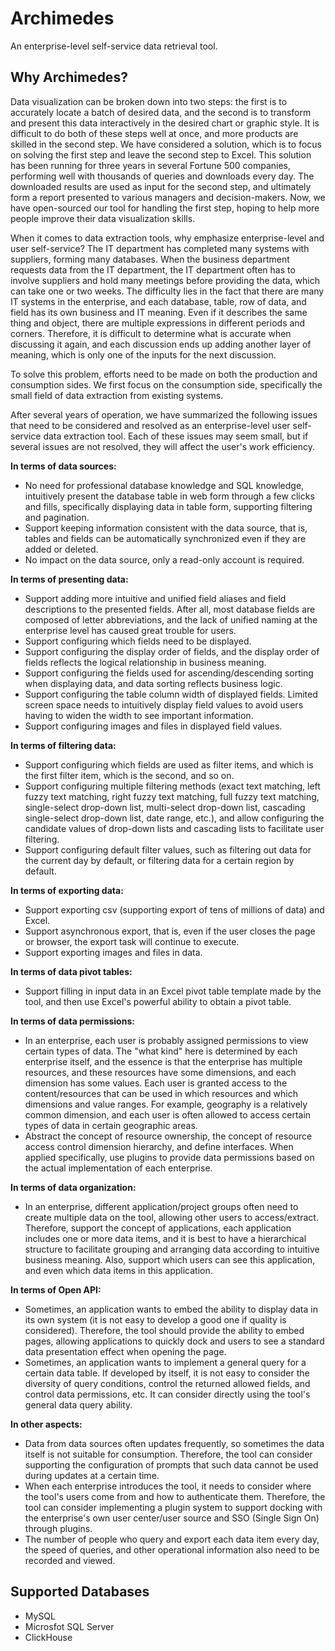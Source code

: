 # Archimedes
An enterprise-level self-service data retrieval tool.

## Why Archimedes?

Data visualization can be broken down into two steps: the first is to accurately locate a batch of desired data, and the second is to transform and present this data interactively in the desired chart or graphic style. It is difficult to do both of these steps well at once, and more products are skilled in the second step. We have considered a solution, which is to focus on solving the first step and leave the second step to Excel. This solution has been running for three years in several Fortune 500 companies, performing well with thousands of queries and downloads every day. The downloaded results are used as input for the second step, and ultimately form a report presented to various managers and decision-makers. Now, we have open-sourced our tool for handling the first step, hoping to help more people improve their data visualization skills.

When it comes to data extraction tools, why emphasize enterprise-level and user self-service? The IT department has completed many systems with suppliers, forming many databases. When the business department requests data from the IT department, the IT department often has to involve suppliers and hold many meetings before providing the data, which can take one or two weeks. The difficulty lies in the fact that there are many IT systems in the enterprise, and each database, table, row of data, and field has its own business and IT meaning. Even if it describes the same thing and object, there are multiple expressions in different periods and corners. Therefore, it is difficult to determine what is accurate when discussing it again, and each discussion ends up adding another layer of meaning, which is only one of the inputs for the next discussion.

To solve this problem, efforts need to be made on both the production and consumption sides. We first focus on the consumption side, specifically the small field of data extraction from existing systems.

After several years of operation, we have summarized the following issues that need to be considered and resolved as an enterprise-level user self-service data extraction tool. Each of these issues may seem small, but if several issues are not resolved, they will affect the user's work efficiency.

**In terms of data sources:**
- No need for professional database knowledge and SQL knowledge, intuitively present the database table in web form through a few clicks and fills, specifically displaying data in table form, supporting filtering and pagination.
- Support keeping information consistent with the data source, that is, tables and fields can be automatically synchronized even if they are added or deleted.
- No impact on the data source, only a read-only account is required.

**In terms of presenting data:**
- Support adding more intuitive and unified field aliases and field descriptions to the presented fields. After all, most database fields are composed of letter abbreviations, and the lack of unified naming at the enterprise level has caused great trouble for users.
- Support configuring which fields need to be displayed.
- Support configuring the display order of fields, and the display order of fields reflects the logical relationship in business meaning.
- Support configuring the fields used for ascending/descending sorting when displaying data, and data sorting reflects business logic.
- Support configuring the table column width of displayed fields. Limited screen space needs to intuitively display field values to avoid users having to widen the width to see important information.
- Support configuring images and files in displayed field values.

**In terms of filtering data:**
- Support configuring which fields are used as filter items, and which is the first filter item, which is the second, and so on.
- Support configuring multiple filtering methods (exact text matching, left fuzzy text matching, right fuzzy text matching, full fuzzy text matching, single-select drop-down list, multi-select drop-down list, cascading single-select drop-down list, date range, etc.), and allow configuring the candidate values of drop-down lists and cascading lists to facilitate user filtering.
- Support configuring default filter values, such as filtering out data for the current day by default, or filtering data for a certain region by default.

**In terms of exporting data:**
- Support exporting csv (supporting export of tens of millions of data) and Excel.
- Support asynchronous export, that is, even if the user closes the page or browser, the export task will continue to execute.
- Support exporting images and files in data.

**In terms of data pivot tables:**
- Support filling in input data in an Excel pivot table template made by the tool, and then use Excel's powerful ability to obtain a pivot table.

**In terms of data permissions:**
- In an enterprise, each user is probably assigned permissions to view certain types of data. The "what kind" here is determined by each enterprise itself, and the essence is that the enterprise has multiple resources, and these resources have some dimensions, and each dimension has some values. Each user is granted access to the content/resources that can be used in which resources and which dimensions and value ranges. For example, geography is a relatively common dimension, and each user is often allowed to access certain types of data in certain geographic areas.
- Abstract the concept of resource ownership, the concept of resource access control dimension hierarchy, and define interfaces. When applied specifically, use plugins to provide data permissions based on the actual implementation of each enterprise.

**In terms of data organization:**
- In an enterprise, different application/project groups often need to create multiple data on the tool, allowing other users to access/extract. Therefore, support the concept of applications, each application includes one or more data items, and it is best to have a hierarchical structure to facilitate grouping and arranging data according to intuitive business meaning. Also, support which users can see this application, and even which data items in this application.

**In terms of Open API:**
- Sometimes, an application wants to embed the ability to display data in its own system (it is not easy to develop a good one if quality is considered). Therefore, the tool should provide the ability to embed pages, allowing applications to quickly dock and users to see a standard data presentation effect when opening the page.
- Sometimes, an application wants to implement a general query for a certain data table. If developed by itself, it is not easy to consider the diversity of query conditions, control the returned allowed fields, and control data permissions, etc. It can consider directly using the tool's general data query ability.

**In other aspects:**
- Data from data sources often updates frequently, so sometimes the data itself is not suitable for consumption. Therefore, the tool can consider supporting the configuration of prompts that such data cannot be used during updates at a certain time.
- When each enterprise introduces the tool, it needs to consider where the tool's users come from and how to authenticate them. Therefore, the tool can consider implementing a plugin system to support docking with the enterprise's own user center/user source and SSO (Single Sign On) through plugins.
- The number of people who query and export each data item every day, the speed of queries, and other operational information also need to be recorded and viewed.


## Supported Databases

- MySQL
- Microsfot SQL Server
- ClickHouse
